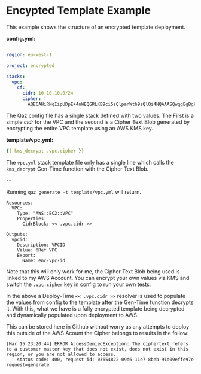 # Encypted Template Example

This example shows the structure of an encrypted template deployment.

__config.yml:__

```yaml

region: eu-west-1

project: encrypted

stacks:
  vpc:
    cf:
      cidr: 10.10.10.0/24
      cipher: |
        AQECAHiRNqIipUDpE+4nWEQGRLKB9ci5sQlpanWth9zQlQi4NQAAASQwggEgBgkqhkiG9w0BBwagggERMIIBDQIBADCCAQYGCSqGSIb3DQEHATAeBglghkgBZQMEAS4wEQQMlFcCZUM1IiCidbDDAgEQgIHYj8EJNqPYSdGv5ZN7hlG+xu2ohckp8QOveOem3vosdn/hfJrBy1nGD+O2u0nZoKIJNkr4ko8Az5CwHATjviul2Zoy3IdT+KDl1fFGvuV4gAnAXH0wEqT5Y0ehhqrdSrDGSJVCxXTkWjq+L/jrXwR6xlT5gG7FX3tUDXGCIpRh7KcNdioDD4y7+7rI2TtfOdNgL1gA6iF8jwNLTNHdEYx+vE4qekZkbtpopPdSmJSdAIwqFoIAHcVziZNJ6tL0D0t4ctbSRereLXcF0gygU2kyWFTFLfLPFnkp


```
The Qaz config file has a single stack defined with two values. The First is a simple _cidr_ for the VPC and the second is a Cipher Text Blob generated by encrypting the entire VPC template using an AWS KMS key.



__template/vpc.yml:__

```yaml
{{ kms_decrypt .vpc.cipher }}

```

The `vpc.yml` stack template file only has a single line which calls the `kms_decrypt` Gen-Time function with the Cipher Text Blob.


--

Running `qaz generate -t template/vpc.yml` will return.

```
Resources:
  VPC:
    Type: "AWS::EC2::VPC"
    Properties:
      CidrBlock: << .vpc.cidr >>

Outputs:
  vpcid:
    Description: VPCID
    Value: !Ref VPC
    Export:
      Name: enc-vpc-id

```

Note that this will only work for me, the Cipher Text Blob being used is linked to my AWS Account. You can encrypt your own values via KMS and switch the `.vpc.cipher` key in config to run your own tests.


In the above a Deploy-Time `<< .vpc.cidr >>` resolver is used to populate the values from config to the template after the Gen-Time function decrypts it. With this, what we have is a fully encrypted template being decrypted and dynamically populated upon deployment to AWS.


This can be stored here in Github without worry as any attempts to deploy this outside of the AWS Acount the Cipher belongs to results in the follow:

```
[Mar 15 23:20:44] ERROR AccessDeniedException: The ciphertext refers to a customer master key that does not exist, does not exist in this region, or you are not allowed to access.
	status code: 400, request id: 03654822-09d6-11e7-8beb-91d09effe97e request=generate

```
